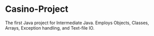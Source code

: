 # Casino-Project
The first Java project for Intermediate Java. Employs Objects, Classes, Arrays, Exception handling, and Text-file IO.
